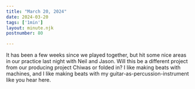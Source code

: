 ```yaml
---
title: "March 20, 2024"
date: 2024-03-20
tags: ['1min']
layout: minute.njk
postnumber: 80

---
```


It has been a few weeks since we played together, but hit some nice areas in our practice last night with Neil and Jason. Will this be a different project from our producing project Chiwas or folded in? I like making beats with machines, and I like making beats with my guitar-as-percussion-instrument like you hear here. 